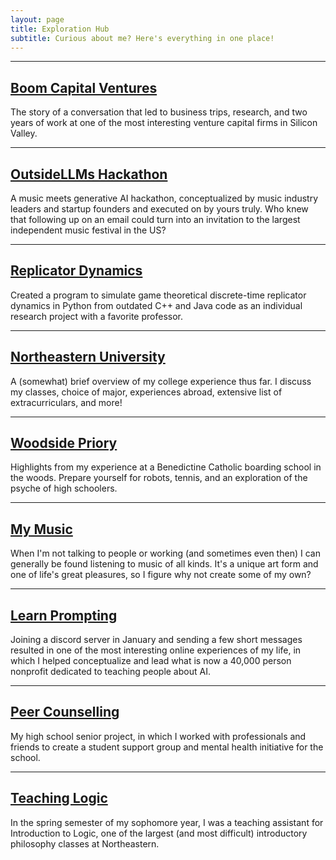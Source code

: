 ```yaml
---
layout: page
title: Exploration Hub
subtitle: Curious about me? Here's everything in one place!
---
```


***

<div style="text-align: left;">
    <p>
      <a href="/pages/boom"><h2>Boom Capital Ventures</h2></a>
        The story of a conversation that led to business trips, research, and two years of work at one of the most interesting venture capital firms in Silicon Valley. 
    </p>
  </div>

***

<div style="text-align: left;">
    <p>
      <a href="/pages/ollms"><h2>OutsideLLMs Hackathon</h2></a>
        A music meets generative AI hackathon, conceptualized by music industry leaders and startup founders and executed on by yours truly. Who knew that following up on an email could turn into an invitation to the largest independent music festival in the US?
    </p>
  </div>

***

<div style="text-align: left;">
    <p>
      <a href="/pages/dtrd"><h2>Replicator Dynamics</h2></a>
      Created a program to simulate game theoretical discrete-time replicator dynamics in Python from outdated C++ and Java code as an individual research project with a favorite professor. 
    </p>
  </div>

***

<div style="text-align: left;">
    <p>
      <a href="/pages/neu"><h2>Northeastern University</h2></a>
      A (somewhat) brief overview of my college experience thus far. I discuss my classes, choice of major, experiences abroad, extensive list of extracurriculars, and more!
    </p>
  </div>

***

<div style="text-align: left;">
    <p>
      <a href="/pages/travel"><h2>Woodside Priory</h2></a>
      Highlights from my experience at a Benedictine Catholic boarding school in the woods. Prepare yourself for robots, tennis, and an exploration of the psyche of high schoolers. 
    </p>
  </div>

***

<div style="text-align: left;">
    <p>
      <a href="/pages/writingmusic"><h2>My Music</h2></a>
      When I'm not talking to people or working (and sometimes even then) I can generally be found listening to music of all kinds. It's a unique art form and one of life's great pleasures, so I figure why not create some of my own?
    </p>
  </div>

  ***

  <div style="text-align: left;">
    <p>
      <a href="/pages/lp"><h2>Learn Prompting</h2></a>
      Joining a discord server in January and sending a few short messages resulted in one of the most interesting online experiences of my life, in which I helped conceptualize and lead what is now a 40,000 person nonprofit dedicated to teaching people about AI. 
    </p>
  </div>

***

  <div style="text-align: left;">
    <p>
      <a href="/pages/peercounsel"><h2>Peer Counselling</h2></a>
      My high school senior project, in which I worked with professionals and friends to create a student support group and mental health initiative for the school. 
    </p>
  </div>

***

  <div style="text-align: left;">
    <p>
      <a href="/pages/ta"><h2>Teaching Logic</h2></a>
      In the spring semester of my sophomore year, I was a teaching assistant for Introduction to Logic, one of the largest (and most difficult) introductory philosophy classes at Northeastern. 
    </p>
  </div>
